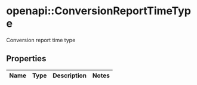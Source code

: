 # openapi::ConversionReportTimeType

Conversion report time type

## Properties
Name | Type | Description | Notes
------------ | ------------- | ------------- | -------------


